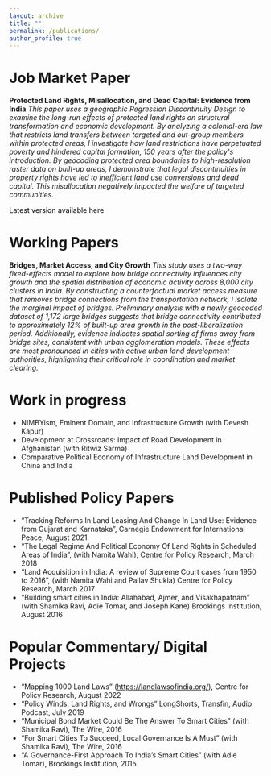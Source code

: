 ```yaml
---
layout: archive
title: ""
permalink: /publications/
author_profile: true
---
```

# Job Market Paper
**Protected Land Rights, Misallocation, and Dead Capital: Evidence from India**
*This paper uses a geographic Regression Discontinuity Design to examine the long-run effects of protected land rights on structural transformation and economic development. By analyzing a colonial-era law that restricts land transfers between targeted and out-group members within protected areas, I investigate how land restrictions have perpetuated poverty and hindered capital formation, 150 years after the policy's introduction. By geocoding protected area boundaries to high-resolution raster data on built-up areas, I demonstrate that legal discontinuities in property rights have led to inefficient land use conversions and dead capital. This misallocation negatively impacted the welfare of targeted communities.*

<span style="color:black">Latest version available here</span>

# Working Papers
**Bridges, Market Access, and City Growth**
*This study uses a two-way fixed-effects model to explore how bridge connectivity influences city growth and the spatial distribution of economic activity across 8,000 city clusters in India. By constructing a counterfactual market access measure that removes bridge connections from the transportation network, I isolate the marginal impact of bridges. Preliminary analysis with a newly geocoded dataset of 1,172 large bridges suggests that bridge connectivity contributed to approximately 12% of built-up area growth in the post-liberalization period. Additionally, evidence indicates spatial sorting of firms away from bridge sites, consistent with urban agglomeration models. These effects are most pronounced in cities with active urban land development authorities, highlighting their critical role in coordination and market clearing.*

# Work in progress
* NIMBYism, Eminent Domain, and Infrastructure Growth (with Devesh Kapur)
* Development at Crossroads: Impact of Road Development in Afghanistan (with Ritwiz Sarma)
* Comparative Political Economy of Infrastructure Land Development in China and India

# Published Policy Papers
* “Tracking Reforms In Land Leasing And Change In Land Use: Evidence from Gujarat and Karnataka”,
Carnegie Endowment for International Peace, August 2021
* “The Legal Regime And Political Economy Of Land Rights in Scheduled Areas of India”,
(with Namita Wahi), Centre for Policy Research, March 2018
* “Land Acquisition in India: A review of Supreme Court cases from 1950 to 2016”,
(with Namita Wahi and Pallav Shukla) Centre for Policy Research, March 2017
* “Building smart cities in India: Allahabad, Ajmer, and Visakhapatnam”
(with Shamika Ravi, Adie Tomar, and Joseph Kane) Brookings Institution, August 2016

# Popular Commentary/ Digital Projects
* “Mapping 1000 Land Laws” (https://landlawsofindia.org/), Centre for Policy Research, August 2022
* “Policy Winds, Land Rights, and Wrongs” LongShorts, Transfin, Audio Podcast, July 2019
* “Municipal Bond Market Could Be The Answer To Smart Cities” (with Shamika Ravi), The Wire, 2016
* “For Smart Cities To Succeed, Local Governance Is A Must” (with Shamika Ravi), The Wire, 2016
* “A Governance-First Approach To India’s Smart Cities” (with Adie Tomar), Brookings Institution, 2015

